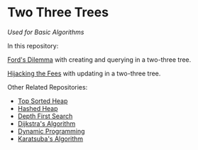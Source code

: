 # Two Three Trees
*Used for Basic Algorithms*

In this repository:  

[Ford's Dilemma](https://www.hackerrank.com/contests/spring-2018-csci-ua-310-001-basic-algorithms-programming-assignment-1/challenges) with creating and querying in a two-three tree.  

[Hijacking the Fees](https://www.hackerrank.com/contests/spring-2018-csci-ua-310-001-basic-algorithms-programming-assignment-2/challenges) with updating in a two-three tree.  

Other Related Repositories:  
* [Top Sorted Heap](https://github.com/tojimjiang/algorithms-top-sort)  
* [Hashed Heap](https://github.com/tojimjiang/algorithms-hash-heap)  
* [Depth First Search](https://github.com/tojimjiang/algorithms-dfs)  
* [Dijkstra's Algorithm](https://github.com/tojimjiang/algorithms-dijkstra)  
* [Dynamic Programming](https://github.com/tojimjiang/algorithms-dynamic)  
* [Karatsuba's Algorithm](https://github.com/tojimjiang/algorithms-karatsuba)  